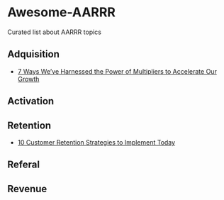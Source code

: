 # Awesome-AARRR
Curated list about AARRR topics

## Adquisition
 - [7 Ways We’ve Harnessed the Power of Multipliers to Accelerate Our Growth](https://www.groovehq.com/blog/business-growth-multipliers)

## Activation

## Retention

- [10 Customer Retention Strategies to Implement Today](https://www.groovehq.com/support/customer-retention-strategies)

## Referal

## Revenue
